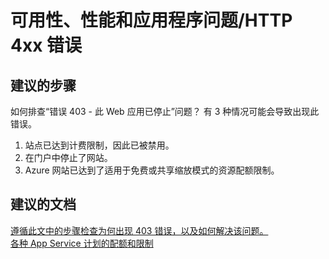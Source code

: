 <properties
    pageTitle="可用性、性能和应用程序问题/HTTP 4xx 错误"
    description="可用性、性能和应用程序问题/HTTP 4xx 错误"
    service="microsoft.web"
    resource="sites"
    authors="aashu"
    displayOrder=""
    selfHelpType="generic"
    supportTopicIds="32542217"
    resourceTags=""
    productPesIds="14748"
    cloudEnvironments="public"
/>


# 可用性、性能和应用程序问题/HTTP 4xx 错误

## **建议的步骤**
如何排查“错误 403 - 此 Web 应用已停止”问题？ 有 3 种情况可能会导致出现此错误。

1. 站点已达到计费限制，因此已被禁用。
2. 在门户中停止了网站。
3. Azure 网站已达到了适用于免费或共享缩放模式的资源配额限制。

## **建议的文档**
[遵循此文中的步骤检查为何出现 403 错误，以及如何解决该问题。](https://blogs.msdn.microsoft.com/waws/2016/01/05/azure-web-apps-error-403-this-web-app-is-stopped/)<br>
[各种 App Service 计划的配额和限制](https://azure.microsoft.com/documentation/articles/azure-subscription-service-limits/#app-service-limits)



<!--HONumber=Jul16_HO4-->


